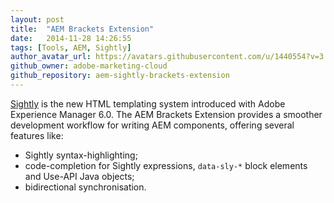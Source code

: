 ```yaml
---
layout: post
title:  "AEM Brackets Extension"
date:   2014-11-28 14:26:55
tags: [Tools, AEM, Sightly]
author_avatar_url: https://avatars.githubusercontent.com/u/1440554?v=3
github_owner: adobe-marketing-cloud
github_repository: aem-sightly-brackets-extension
---
```


[Sightly](http://docs.adobe.com/content/docs/en/aem/6-0/develop/sightly.html "Sightly") is the new HTML templating system introduced with Adobe Experience Manager 6.0. The AEM Brackets Extension provides a smoother development workflow for writing AEM components, offering several features like:   
* Sightly syntax-highlighting;   
* code-completion for Sightly expressions, `data-sly-*` block elements and Use-API Java objects;   
* bidirectional synchronisation.   